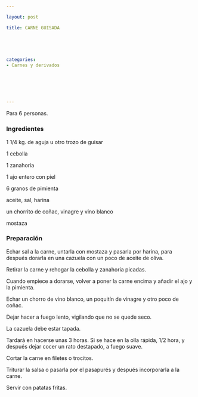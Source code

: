 ```yaml
---

layout: post

title: CARNE GUISADA





categories:
- Carnes y derivados






---
```


Para 6 personas.

<h3>Ingredientes</h3>

1 1/4 kg. de aguja u otro trozo de guisar

1 cebolla

1 zanahoria

1 ajo entero con piel

6 granos de pimienta

aceite, sal, harina

un chorrito de coñac, vinagre y vino blanco

mostaza

<h3>Preparación</h3>

Echar sal a la carne, untarla con mostaza y pasarla por harina, para después dorarla en una cazuela con un poco de aceite de oliva.

Retirar la carne y rehogar la cebolla y zanahoria picadas.

Cuando empiece a dorarse, volver a poner la carne encima y añadir el ajo y la pimienta.

Echar un chorro de vino blanco, un poquitín de vinagre y otro poco de coñac.

Dejar hacer a fuego lento, vigilando que no se quede seco.

La cazuela debe estar tapada.

Tardará en hacerse unas 3 horas. Si se hace en la olla rápida, 1/2 hora, y después dejar cocer un rato destapado, a fuego suave.

Cortar la carne en filetes o trocitos.

Triturar la salsa o pasarla por el pasapurés y después incorporarla a la carne.

Servir con patatas fritas.

